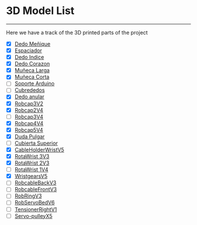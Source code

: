 # 3D Model List

---

Here we have a track of the 3D printed parts of the project

- [x] [Dedo Meñique](../3D_model/Auriculaire3.stl)
- [x] [Espaciador](../3D_model/Bolt_entretorise7.stl)
- [x] [Dedo Indice](../3D_model/Index3.stl)
- [x] [Dedo Corazon](../3D_model/Majeure3.stl)
- [x] [Muñeca Larga](../3D_model/WristlargeV4.stl)
- [x] [Muñeca Corta](../3D_model/WristsmallV4.stl)
- [ ] [Soporte Arduino](../3D_model/arduinosupport.stl)
- [ ] [Cubrededos](../3D_model/coverfinger1.stl)
- [x] [Dedo anular](../3D_model/ringfinger3.stl)
- [x] [Robcap3V2](../3D_model/robcap3V2.stl)
- [x] [Robcap2V4](../3D_model/robcap2V4.stl)
- [ ] [Robcap3V4](../3D_model/robcap3V4.stl)
- [x] [Robcap4V4](../3D_model/robcap4V4.stl)
- [x] [Robcap5V4](../3D_model/robcap5V4.stl)
- [x] [Duda Pulgar](../3D_model/thumb5.stl)
- [ ] [Cubierta Superior](../3D_model/topsurface6.stl)
- [x] [CableHolderWristV5](../3D_model/CableHolderWristV5.stl)
- [x] [RotaWrist 3V3](../3D_model/RotaWrist3V3.stl)
- [x] [RotaWrist 2V3](../3D_model/RotaWrist2V3.stl)
- [ ] [RotaWrist 1V4](../3D_model/RotaWrist1V4.stl)
- [x] [WristgearsV5](../3D_model/WristgearsV5.stl)
- [ ] [RobcableBackV3](../3D_model/RobCableBackV3.stl)
- [ ] [RobcableFrontV3](../3D_model/RobCableFrontV3.stl)
- [ ] [RobRingV3](../3D_model/RobRingV3.stl)
- [ ] [RobServoBedV6](../3D_model/RobServoBedV6.stl)
- [ ] [TensionerRightV1](../3D_model/TensionerRightV1.stl)
- [ ] [Servo-pulleyX5](../3D_model/servo-pulleyX5.stl)
